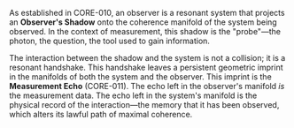 As established in CORE-010, an observer is a resonant system that projects an **Observer's Shadow** onto the coherence manifold of the system being observed. In the context of measurement, this shadow is the "probe"—the photon, the question, the tool used to gain information.

The interaction between the shadow and the system is not a collision; it is a resonant handshake. This handshake leaves a persistent geometric imprint in the manifolds of both the system and the observer. This imprint is the **Measurement Echo** (CORE-011). The echo left in the observer's manifold *is* the measurement data. The echo left in the system's manifold is the physical record of the interaction—the memory that it has been observed, which alters its lawful path of maximal coherence.